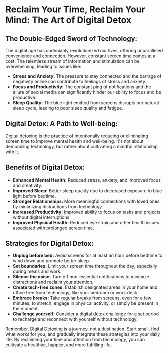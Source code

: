# Reclaim Your Time, Reclaim Your Mind: The Art of Digital Detox

## The Double-Edged Sword of Technology:

The digital age has undeniably revolutionized our lives, offering unparalleled convenience and connection. However, constant screen time comes at a cost. The relentless stream of information and stimulation can be overwhelming, leading to issues like:

- **Stress and Anxiety:** The pressure to stay connected and the barrage of negativity online can contribute to feelings of stress and anxiety.
- **Focus and Productivity:** The constant ping of notifications and the allure of social media can significantly hinder our ability to focus and be productive.
- **Sleep Quality:** The blue light emitted from screens disrupts our natural sleep cycle, leading to poor sleep quality and fatigue.

## Digital Detox: A Path to Well-being:

Digital detoxing is the practice of intentionally reducing or eliminating screen time to improve mental health and well-being. It's not about demonizing technology, but rather about cultivating a mindful relationship with it.

## Benefits of Digital Detox:

- **Enhanced Mental Health:** Reduced stress, anxiety, and improved focus and creativity.
- **Improved Sleep:** Better sleep quality due to decreased exposure to blue light before bedtime.
- **Stronger Relationships:** More meaningful connections with loved ones by minimizing distractions from technology.
- **Increased Productivity:** Improved ability to focus on tasks and projects without digital interruptions.
- **Improved Physical Health:** Reduced eye strain and other health issues associated with prolonged screen time.

## Strategies for Digital Detox:

- **Unplug before bed:** Avoid screens for at least an hour before bedtime to wind down and promote better sleep.
- **Set boundaries:** Limit your screen time throughout the day, especially during meals and work.
- **Silence the noise:** Turn off non-essential notifications to minimize distractions and reclaim your attention.
- **Create tech-free zones:** Establish designated areas in your home and office free from technology, like your bedroom or work desk.
- **Embrace breaks:** Take regular breaks from screens, even for a few minutes, to stretch, engage in physical activity, or simply be present in the moment.
- **Challenge yourself:** Consider a digital detox challenge for a set period to recharge and reconnect with yourself without technology.

Remember, Digital Detoxing is a journey, not a destination. Start small, find what works for you, and gradually integrate these strategies into your daily life. By reclaiming your time and attention from technology, you can cultivate a healthier, happier, and more fulfilling life.
